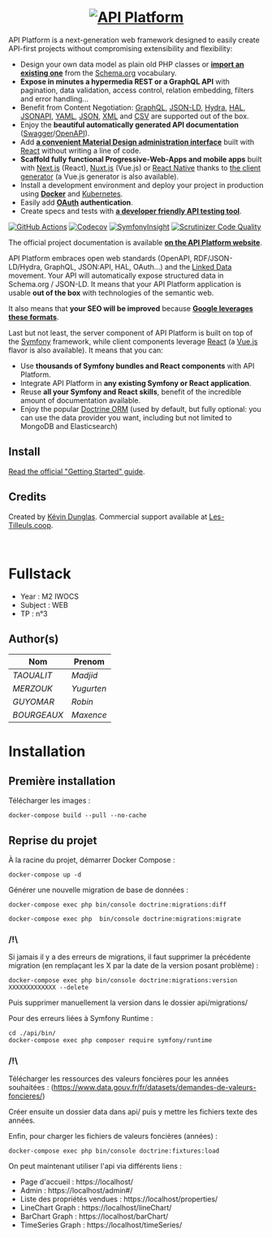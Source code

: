<h1 align="center"><a href="https://api-platform.com"><img src="https://api-platform.com/logo-250x250.png" alt="API Platform"></a></h1>

API Platform is a next-generation web framework designed to easily create API-first projects without compromising extensibility
and flexibility:

* Design your own data model as plain old PHP classes or [**import an existing one**](https://api-platform.com/docs/schema-generator)
  from the [Schema.org](https://schema.org/) vocabulary.
* **Expose in minutes a hypermedia REST or a GraphQL API** with pagination, data validation, access control, relation embedding,
  filters and error handling...
* Benefit from Content Negotiation: [GraphQL](https://graphql.org), [JSON-LD](https://json-ld.org), [Hydra](https://hydra-cg.com),
  [HAL](https://github.com/mikekelly/hal_specification/blob/master/hal_specification.md), [JSONAPI](https://jsonapi.org/), [YAML](https://yaml.org/), [JSON](https://www.json.org/), [XML](https://www.w3.org/XML/) and [CSV](https://www.ietf.org/rfc/rfc4180.txt) are supported out of the box.
* Enjoy the **beautiful automatically generated API documentation** ([Swagger](https://swagger.io/)/[OpenAPI](https://www.openapis.org/)).
* Add [**a convenient Material Design administration interface**](https://api-platform.com/docs/admin) built with [React](https://reactjs.org/)
  without writing a line of code.
* **Scaffold fully functional Progressive-Web-Apps and mobile apps** built with [Next.js](https://api-platform.com/docs/client-generator/nextjs/) (React),
[Nuxt.js](https://api-platform.com/docs/client-generator/nuxtjs/) (Vue.js) or [React Native](https://api-platform.com/docs/client-generator/react-native/)
thanks to [the client generator](https://api-platform.com/docs/client-generator/) (a Vue.js generator is also available).
* Install a development environment and deploy your project in production using **[Docker](https://api-platform.com/docs/distribution)**
and [Kubernetes](https://api-platform.com/docs/deployment/kubernetes).
* Easily add **[OAuth](https://oauth.net/) authentication**.
* Create specs and tests with **[a developer friendly API testing tool](https://api-platform.com/docs/distribution/testing/)**.

[![GitHub Actions](https://github.com/api-platform/core/workflows/CI/badge.svg)](https://github.com/api-platform/core/actions?workflow=CI)
[![Codecov](https://codecov.io/gh/api-platform/core/branch/master/graph/badge.svg)](https://codecov.io/gh/api-platform/core/branch/master)
[![SymfonyInsight](https://insight.symfony.com/projects/92d78899-946c-4282-89a3-ac92344f9a93/mini.svg)](https://insight.symfony.com/projects/92d78899-946c-4282-89a3-ac92344f9a93)
[![Scrutinizer Code Quality](https://scrutinizer-ci.com/g/api-platform/core/badges/quality-score.png?b=master)](https://scrutinizer-ci.com/g/api-platform/core/?branch=master)

The official project documentation is available **[on the API Platform website](https://api-platform.com)**.

API Platform embraces open web standards (OpenAPI, RDF/JSON-LD/Hydra, GraphQL, JSON:API, HAL, OAuth...) and the
[Linked Data](https://www.w3.org/standards/semanticweb/data) movement. Your API will automatically expose structured data
in Schema.org / JSON-LD. It means that your API Platform application is usable **out of the box** with technologies of
the semantic web.

It also means that **your SEO will be improved** because **[Google leverages these formats](https://developers.google.com/search/docs/guides/intro-structured-data)**.

Last but not least, the server component of API Platform is built on top of the [Symfony](https://symfony.com) framework,
while client components leverage [React](https://reactjs.org/) (a [Vue.js](https://vuejs.org/) flavor is also available).
It means that you can:

* Use **thousands of Symfony bundles and React components** with API Platform.
* Integrate API Platform in **any existing Symfony or React application**.
* Reuse **all your Symfony and React skills**, benefit of the incredible amount of documentation available.
* Enjoy the popular [Doctrine ORM](https://www.doctrine-project.org/projects/orm.html) (used by default, but fully optional:
  you can use the data provider you want, including but not limited to MongoDB and Elasticsearch)

## Install

[Read the official "Getting Started" guide](https://api-platform.com/docs/distribution).

## Credits

Created by [Kévin Dunglas](https://dunglas.fr). Commercial support available at [Les-Tilleuls.coop](https://les-tilleuls.coop).

<br/>

# Fullstack

- Year : M2 IWOCS
- Subject : WEB
- TP : n°3

## Author(s)

|Nom|Prenom|
|--|--|
| *TAOUALIT* | *Madjid*|
| *MERZOUK* | *Yugurten*|
| *GUYOMAR* | *Robin*|
| *BOURGEAUX* | *Maxence*|

# Installation

## Première installation

Télécharger les images : 

    docker-compose build --pull --no-cache


## Reprise du projet            

À la racine du projet, démarrer Docker Compose :

    docker-compose up -d 

Générer une nouvelle migration de base de données :

    docker-compose exec php bin/console doctrine:migrations:diff

    docker-compose exec php  bin/console doctrine:migrations:migrate

### /!\ 

Si jamais il y a des erreurs de migrations, il faut supprimer la précédente migration (en remplaçant les X par la date de la version posant problème) :

    docker-compose exec php bin/console doctrine:migrations:version XXXXXXXXXXXXX --delete

Puis supprimer manuellement la version dans le dossier api/migrations/

Pour des erreurs liées à Symfony Runtime : 
    
    cd ./api/bin/
    docker-compose exec php composer require symfony/runtime

### /!\

Télécharger les ressources des valeurs foncières pour les années souhaitées : (https://www.data.gouv.fr/fr/datasets/demandes-de-valeurs-foncieres/)

Créer ensuite un dossier data dans api/ puis y mettre les fichiers texte des années.

Enfin, pour charger les fichiers de valeurs foncières (années) :

    docker-compose exec php bin/console doctrine:fixtures:load

On peut maintenant utiliser l'api via différents liens :

* Page d'accueil : https://localhost/
* Admin : https://localhost/admin#/
* Liste des propriétés vendues : https://localhost/properties/
* LineChart Graph : https://localhost/lineChart/
* BarChart Graph : https://localhost/barChart/
* TimeSeries Graph : https://localhost/timeSeries/
